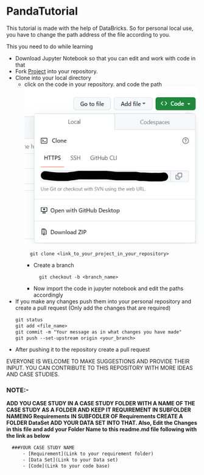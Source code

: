 # PandaTutorial


This tutorial is made with the help of DataBricks. So for personal local use, you have to change the path address of the file according to you.


This you need to do while learning 
- Download Jupyter Notebook so that you can edit and work with code in that
- Fork [Project](https://github.com/shahiakhilesh1304/PandaTutorial.git) into your repository.
- Clone into your local directory
    - click on the code in your repository. and code the path
![alt text](https://github.com/shahiakhilesh1304/PandaTutorial/blob/main/misc/clone.jpg)
        ```
          git clone <link_to_your_project_in_your_repository>
        ```
      - Create a branch
        ```
          git checkout -b <branch_name>
        ```
      - Now import the code in jupyter notebook and edit the paths accordingly
- If you make any changes push them into your personal repository and create a pull request (Only add the changes that are required)
  ```
  git status
  git add <file_name>
  git commit -m "Your message as in what changes you have made"
  git push --set-upstream origin <your_branch>
  ```
- After pushing it to the repository create a pull request



EVERYONE IS WELCOME TO MAKE SUGGESTIONS AND PROVIDE THEIR INPUT.
YOU CAN CONTRIBUTE TO THIS REPOSITORY WITH MORE IDEAS AND CASE STUDIES.



### NOTE:-


**ADD YOU CASE STUDY IN A CASE STUDY FOLDER WITH A NAME OF THE CASE STUDY AS A FOLDER AND KEEP IT REQUIREMENT IN SUBFOLDER NAMEING Requirements IN SUBFODLER OF Requirements CREATE A FOLDER DataSet ADD YOUR DATA SET INTO THAT. Also, Edit the Changes in this file and add your Folder Name to this readme.md file following with the link as below**

```
  ###YOUR CASE STUDY NAME
      - [Requirement](Link to your requirement folder)
      - [Data Set](Link to your Data set)
      - [Code](Link to your code base)
```




